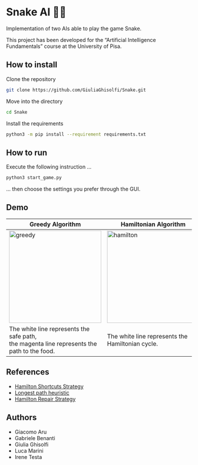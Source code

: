 # Snake AI 🐍🤖
Implementation of two AIs able to play the game Snake.

This project has been developed for the “Artificial Intelligence Fundamentals” course at the University of Pisa.

## How to install
Clone the repository
```bash
git clone https://github.com/GiuliaGhisolfi/Snake.git
```
Move into the directory
```bash
cd Snake
```
Install the requirements
```bash
python3 -m pip install --requirement requirements.txt
```
## How to run
Execute the following instruction ...
```bash
python3 start_game.py
```
... then choose the settings you prefer through the GUI.

## Demo
| Greedy Algorithm | Hamiltonian Algorithm |
| --------------- | ----------------- |
|<img width="250" alt="greedy" src="https://user-images.githubusercontent.com/46034276/212500513-83cbe4d9-3121-4adb-bbdb-e067e5ac65cd.gif"> | <img width="250" alt="hamilton" src="https://user-images.githubusercontent.com/46034276/212500526-ac935869-0c76-4e70-8d53-d8144b2ccee3.gif">|
|The white line represents the safe path, <br />the magenta line represents the path to the food.| The white line represents the Hamiltonian cycle.|

## References
- [Hamilton Shortcuts Strategy](https://johnflux.com/2015/05/02/nokia-6110-part-3-algorithms/)
- [Longest path heuristic](https://github.com/chuyangliu/snake/blob/master/docs/algorithms.md)
- [Hamilton Repair Strategy](https://www.youtube.com/watch?v=TOpBcfbAgPg&t=32s)
## Authors
- Giacomo Aru
- Gabriele Benanti
- Giulia Ghisolfi
- Luca Marini
- Irene Testa
